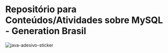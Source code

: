 # Repositório para Conteúdos/Atividades sobre MySQL - Generation Brasil

![java-adesivo-sticker](https://user-images.githubusercontent.com/77131275/159093315-2c20f773-83ac-4c4d-a893-617aedb20b14.png)
